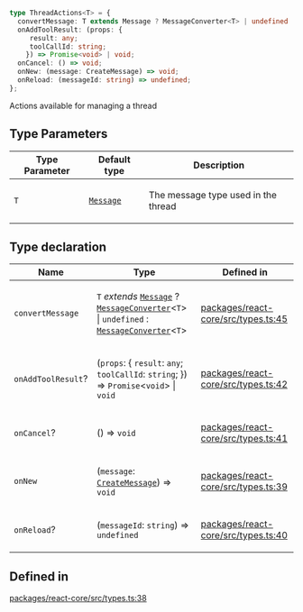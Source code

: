 ```ts
type ThreadActions<T> = {
  convertMessage: T extends Message ? MessageConverter<T> | undefined : MessageConverter<T>;
  onAddToolResult: (props: {
     result: any;
     toolCallId: string;
    }) => Promise<void> | void;
  onCancel: () => void;
  onNew: (message: CreateMessage) => void;
  onReload: (messageId: string) => undefined;
};
```

Actions available for managing a thread

## Type Parameters

<table>
<thead>
<tr>
<th>Type Parameter</th>
<th>Default type</th>
<th>Description</th>
</tr>
</thead>
<tbody>
<tr>
<td>

`T`

</td>
<td>

[`Message`](Message.md)

</td>
<td>

The message type used in the thread

</td>
</tr>
</tbody>
</table>

## Type declaration

<table>
<thead>
<tr>
<th>Name</th>
<th>Type</th>
<th>Defined in</th>
</tr>
</thead>
<tbody>
<tr>
<td>

`convertMessage`

</td>
<td>

`T` *extends* [`Message`](Message.md) ? [`MessageConverter`](MessageConverter.md)\<`T`\> \| `undefined` : [`MessageConverter`](MessageConverter.md)\<`T`\>

</td>
<td>

[packages/react-core/src/types.ts:45](https://github.com/thesysdev/crayonai/blob/6eac6f4f2cad380ceb23505021a977f1a24045b3/frontend-sdk/packages/react-core/src/types.ts#L45)

</td>
</tr>
<tr>
<td>

`onAddToolResult`?

</td>
<td>

(`props`: \{
  `result`: `any`;
  `toolCallId`: `string`;
 \}) => `Promise`\<`void`\> \| `void`

</td>
<td>

[packages/react-core/src/types.ts:42](https://github.com/thesysdev/crayonai/blob/6eac6f4f2cad380ceb23505021a977f1a24045b3/frontend-sdk/packages/react-core/src/types.ts#L42)

</td>
</tr>
<tr>
<td>

`onCancel`?

</td>
<td>

() => `void`

</td>
<td>

[packages/react-core/src/types.ts:41](https://github.com/thesysdev/crayonai/blob/6eac6f4f2cad380ceb23505021a977f1a24045b3/frontend-sdk/packages/react-core/src/types.ts#L41)

</td>
</tr>
<tr>
<td>

`onNew`

</td>
<td>

(`message`: [`CreateMessage`](CreateMessage.md)) => `void`

</td>
<td>

[packages/react-core/src/types.ts:39](https://github.com/thesysdev/crayonai/blob/6eac6f4f2cad380ceb23505021a977f1a24045b3/frontend-sdk/packages/react-core/src/types.ts#L39)

</td>
</tr>
<tr>
<td>

`onReload`?

</td>
<td>

(`messageId`: `string`) => `undefined`

</td>
<td>

[packages/react-core/src/types.ts:40](https://github.com/thesysdev/crayonai/blob/6eac6f4f2cad380ceb23505021a977f1a24045b3/frontend-sdk/packages/react-core/src/types.ts#L40)

</td>
</tr>
</tbody>
</table>

## Defined in

[packages/react-core/src/types.ts:38](https://github.com/thesysdev/crayonai/blob/6eac6f4f2cad380ceb23505021a977f1a24045b3/frontend-sdk/packages/react-core/src/types.ts#L38)
